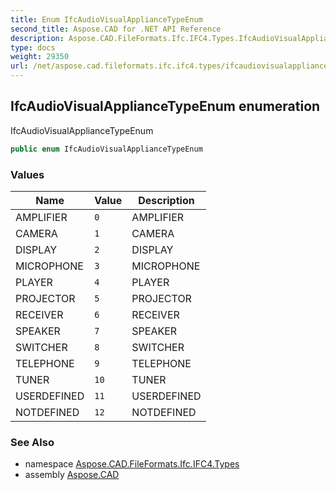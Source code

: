 ```yaml
---
title: Enum IfcAudioVisualApplianceTypeEnum
second_title: Aspose.CAD for .NET API Reference
description: Aspose.CAD.FileFormats.Ifc.IFC4.Types.IfcAudioVisualApplianceTypeEnum enum. IfcAudioVisualApplianceTypeEnum
type: docs
weight: 29350
url: /net/aspose.cad.fileformats.ifc.ifc4.types/ifcaudiovisualappliancetypeenum/
---
```

## IfcAudioVisualApplianceTypeEnum enumeration

IfcAudioVisualApplianceTypeEnum

```csharp
public enum IfcAudioVisualApplianceTypeEnum
```

### Values

| Name | Value | Description |
| --- | --- | --- |
| AMPLIFIER | `0` | AMPLIFIER |
| CAMERA | `1` | CAMERA |
| DISPLAY | `2` | DISPLAY |
| MICROPHONE | `3` | MICROPHONE |
| PLAYER | `4` | PLAYER |
| PROJECTOR | `5` | PROJECTOR |
| RECEIVER | `6` | RECEIVER |
| SPEAKER | `7` | SPEAKER |
| SWITCHER | `8` | SWITCHER |
| TELEPHONE | `9` | TELEPHONE |
| TUNER | `10` | TUNER |
| USERDEFINED | `11` | USERDEFINED |
| NOTDEFINED | `12` | NOTDEFINED |

### See Also

* namespace [Aspose.CAD.FileFormats.Ifc.IFC4.Types](../../aspose.cad.fileformats.ifc.ifc4.types/)
* assembly [Aspose.CAD](../../)


